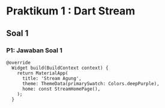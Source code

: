 # Praktikum 1 : Dart Stream

## Soal 1

### P1: Jawaban Soal 1
    @override
      Widget build(BuildContext context) {
        return MaterialApp(
          title: 'Stream Agung',
          theme: ThemeData(primarySwatch: Colors.deepPurple),
          home: const StreamHomePage(),
        );
      }
